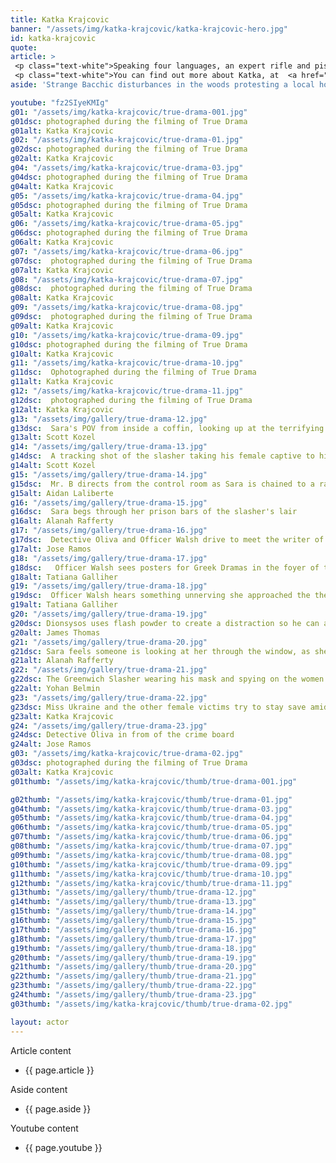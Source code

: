 ```yaml
---
title: Katka Krajcovic
banner: "/assets/img/katka-krajcovic/katka-krajcovic-hero.jpg"
id: katka-krajcovic
quote: 
article: >
 <p class="text-white">Speaking four languages, an expert rifle and pistol shot, and boasting an actor specialty focus in stage combat, kickboxing, and Budokai, Krajcovic was the perfect pick to play the seductively disarming Tanya. Tanya is a Bacchae and Mr. B’s girlfriend. She explains, “I loved playing the central Bacchae Tanya in True Drama. You’d think being in a love triangle between two narcissists would make me a victim, but it’s the opposite. The backstory of how the Dionysian cult first developed – with women asserting divine protection to their desire to go to the woods and do as they pleased – makes the Bacchae in this story imbued with supernatural self-agency.”</p>
 <p class="text-white">You can find out more about Katka, at  <a href="https://www.katkakrajcovic.com/" target="_blank" class="underline mail-link">www.katkakrajcovic.com</a></p>
aside: 'Strange Bacchic disturbances in the woods protesting a local horror movie prompt a police investigation. A shadowy figure emerges.  Calling himself the God of Drama, he believes that he can achieve the seemingly impossible goal of returning drama to its original purpose – of preparing citizens for leadership in democracy. As the horror movie spirals out of control, and the Bacchae are consumed in violence - can officer Ailish Walsh discern the truth before a gruesome Greek drama unfolds? <br><br> Director James Thomas creates a Greek tragedy for our time. A horror story that looks at the original role of drama – as the companion invention of democracy – to shed light on how modern media is still working in our lives, in hidden ways, to rip us apart. True Drama is an alarm – a rare moment of clarity – a terrifying jolt - and an invitation to enjoy the true transcendental power of drama to help us envision a better Democracy. '

youtube: "fz2SIyeKMIg"
g01: "/assets/img/katka-krajcovic/true-drama-001.jpg"
g01dsc: photographed during the filming of True Drama
g01alt: Katka Krajcovic
g02: "/assets/img/katka-krajcovic/true-drama-01.jpg"
g02dsc: photographed during the filming of True Drama  
g02alt: Katka Krajcovic  
g04: "/assets/img/katka-krajcovic/true-drama-03.jpg"
g04dsc: photographed during the filming of True Drama
g04alt: Katka Krajcovic 
g05: "/assets/img/katka-krajcovic/true-drama-04.jpg"
g05dsc: photographed during the filming of True Drama 
g05alt: Katka Krajcovic 
g06: "/assets/img/katka-krajcovic/true-drama-05.jpg"
g06dsc: photographed during the filming of True Drama
g06alt: Katka Krajcovic   
g07: "/assets/img/katka-krajcovic/true-drama-06.jpg"
g07dsc:  photographed during the filming of True Drama
g07alt: Katka Krajcovic   
g08: "/assets/img/katka-krajcovic/true-drama-07.jpg"
g08dsc:  photographed during the filming of True Drama
g08alt: Katka Krajcovic   
g09: "/assets/img/katka-krajcovic/true-drama-08.jpg"
g09dsc:  photographed during the filming of True Drama
g09alt: Katka Krajcovic 
g10: "/assets/img/katka-krajcovic/true-drama-09.jpg"
g10dsc: photographed during the filming of True Drama
g10alt: Katka Krajcovic 
g11: "/assets/img/katka-krajcovic/true-drama-10.jpg"
g11dsc:  Ophotographed during the filming of True Drama
g11alt: Katka Krajcovic  
g12: "/assets/img/katka-krajcovic/true-drama-11.jpg"
g12dsc:  photographed during the filming of True Drama
g12alt: Katka Krajcovic 
g13: "/assets/img/gallery/true-drama-12.jpg"
g13dsc:  Sara's POV from inside a coffin, looking up at the terrifying masked slasher 
g13alt: Scott Kozel 
g14: "/assets/img/gallery/true-drama-13.jpg"
g14dsc:  A tracking shot of the slasher taking his female captive to his underground lair 
g14alt: Scott Kozel 
g15: "/assets/img/gallery/true-drama-14.jpg"
g15dsc:  Mr. B directs from the control room as Sara is chained to a rack before being tortured 
g15alt: Aidan Laliberte  
g16: "/assets/img/gallery/true-drama-15.jpg"
g16dsc:  Sara begs through her prison bars of the slasher's lair
g16alt: Alanah Rafferty
g17: "/assets/img/gallery/true-drama-16.jpg"
g17dsc:  Detective Oliva and Officer Walsh drive to meet the writer of the slasher script 
g17alt: Jose Ramos
g18: "/assets/img/gallery/true-drama-17.jpg"
g18dsc:   Officer Walsh sees posters for Greek Dramas in the foyer of the theater at the abandoned sanitarium 
g18alt: Tatiana Galliher 
g19: "/assets/img/gallery/true-drama-18.jpg"
g19dsc:  Officer Walsh hears something unnerving she approached the theater stage 
g19alt: Tatiana Galliher  
g20: "/assets/img/gallery/true-drama-19.jpg"
g20dsc: Dionsysos uses flash powder to create a distraction so he can avoid being tased by police
g20alt: James Thomas
g21: "/assets/img/gallery/true-drama-20.jpg"
g21dsc: Sara feels someone is looking at her through the window, as she showers in the Slasher's house
g21alt: Alanah Rafferty
g22: "/assets/img/gallery/true-drama-21.jpg"
g22dsc: The Greenwich Slasher wearing his mask and spying on the women in the shower
g22alt: Yohan Belmin
g23: "/assets/img/gallery/true-drama-22.jpg"
g23dsc: Miss Ukraine and the other female victims try to stay save amid the chaos on set
g23alt: Katka Krajcovic 
g24: "/assets/img/gallery/true-drama-23.jpg"
g24dsc: Detective Oliva in from of the crime board
g24alt: Jose Ramos
g03: "/assets/img/katka-krajcovic/true-drama-02.jpg"
g03dsc: photographed during the filming of True Drama
g03alt: Katka Krajcovic
g01thumb: "/assets/img/katka-krajcovic/thumb/true-drama-001.jpg"

g02thumb: "/assets/img/katka-krajcovic/thumb/true-drama-01.jpg"
g04thumb: "/assets/img/katka-krajcovic/thumb/true-drama-03.jpg"
g05thumb: "/assets/img/katka-krajcovic/thumb/true-drama-04.jpg"
g06thumb: "/assets/img/katka-krajcovic/thumb/true-drama-05.jpg"
g07thumb: "/assets/img/katka-krajcovic/thumb/true-drama-06.jpg"
g08thumb: "/assets/img/katka-krajcovic/thumb/true-drama-07.jpg"
g09thumb: "/assets/img/katka-krajcovic/thumb/true-drama-08.jpg"
g10thumb: "/assets/img/katka-krajcovic/thumb/true-drama-09.jpg"
g11thumb: "/assets/img/katka-krajcovic/thumb/true-drama-10.jpg"
g12thumb: "/assets/img/katka-krajcovic/thumb/true-drama-11.jpg"
g13thumb: "/assets/img/gallery/thumb/true-drama-12.jpg"
g14thumb: "/assets/img/gallery/thumb/true-drama-13.jpg"
g15thumb: "/assets/img/gallery/thumb/true-drama-14.jpg"
g16thumb: "/assets/img/gallery/thumb/true-drama-15.jpg"
g17thumb: "/assets/img/gallery/thumb/true-drama-16.jpg"
g18thumb: "/assets/img/gallery/thumb/true-drama-17.jpg"
g19thumb: "/assets/img/gallery/thumb/true-drama-18.jpg"
g20thumb: "/assets/img/gallery/thumb/true-drama-19.jpg"
g21thumb: "/assets/img/gallery/thumb/true-drama-20.jpg"
g22thumb: "/assets/img/gallery/thumb/true-drama-21.jpg"
g23thumb: "/assets/img/gallery/thumb/true-drama-22.jpg"
g24thumb: "/assets/img/gallery/thumb/true-drama-23.jpg"
g03thumb: "/assets/img/katka-krajcovic/thumb/true-drama-02.jpg"

layout: actor
---
```


Article content
* {{ page.article }}

Aside content
* {{ page.aside }}

Youtube content
* {{ page.youtube }}


